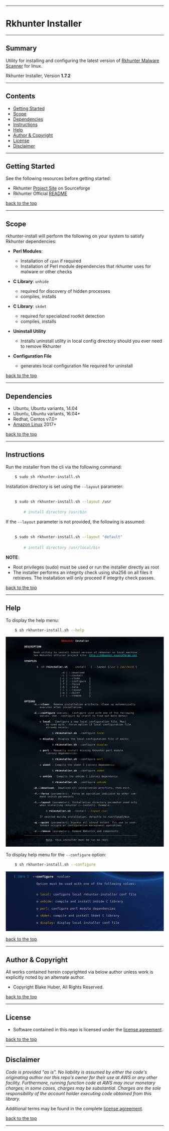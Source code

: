 <a name="top"></a>
* * *
# Rkhunter Installer
* * *

## Summary

Utility for installing and configuring the latest version of [Rkhunter Malware Scanner](https://en.wikipedia.org/wiki/Rkhunter) for linux.

Rkhunter Installer, Version **1.7.2**

* * *

## Contents

* [Getting Started](#getting-started)
* [Scope](#scope)
* [Dependencies](#dependencies)
* [Instructions](#instructions)
* [Help](#help)
* [Author & Copyright](#author--copyright)
* [License](#license)
* [Disclaimer](#disclaimer)


* * *

## Getting Started

See the following resources before getting started:

- Rkhunter [Project Site](http://rkhunter.sourceforge.net/) on Sourceforge
- Rkhunter Official [README](https://sourceforge.net/p/rkhunter/rkh_code/ci/master/tree/files/README)

[back to the top](#top)

* * *

## Scope

rkhunter-install will perform the following on your system to satisfy Rkhunter dependencies:

* **Perl Modules**:  
    - Installation of `cpan` if required
    - Installation of Perl module dependencies that rkhunter uses for malware or other checks

* **C Library**: `unhide`
    - required for discovery of hidden processes
    - compiles, installs

* **C Library**: `skdet`
    - required for specialized rootkit detection
    - compiles, installs

* **Uninstall Utility**
    - Installs uninstall utility in local config directory should you ever need to remove Rkhunter

* **Configuration File**
    - generates local configuration file required for uninstall


[back to the top](#top)

* * *

## Dependencies

* Ubuntu, Ubuntu variants, 14.04
* Ubuntu, Ubuntu variants, 16.04+
* Redhat, Centos v7.0+
* [Amazon Linux](https://aws.amazon.com/amazon-linux-ami) 2017+

[back to the top](#top)

* * *

## Instructions

Run the installer from the cli via the following command:

```bash
    $ sudo sh rkhunter-install.sh
```

Installation directory is set using the `--layout` parameter:

```bash

    $ sudo sh rkhunter-install.sh --layout /usr    

        # install directory /usr/bin

```

If the `--layout` parameter is not provided, the following is assumed:

```bash

    $ sudo sh rkhunter-install.sh --layout "default"    

        # install directory /usr/local/bin

```

**NOTE**:
* Root privileges (sudo) must be used or run the installer directly as root
* The installer performs an integrity check using sha256 on all files it
retrieves.  The installation will only proceed if integrity check passes.

[back to the top](#top)

* * *

## Help

To display the help menu:

```bash
    $ sh rkhunter-install.sh --help
```

[![help](./assets/help-menu.png)](https://rawgithub.com/fstab50/gensec/master/rkhunter/assets/help-menu.png)


To display help menu for the `--configure` option:

```bash
    $ sh rkhunter-install.sh --configure
```

[![help-configure](./assets/help-configure.png)](https://rawgithub.com/fstab50/gensec/master/rkhunter/assets/help-configure.png)



[back to the top](#top)

* * *

## Author & Copyright

All works contained herein copyrighted via below author unless work is explicitly noted by an alternate author.

* Copyright Blake Huber, All Rights Reserved.

[back to the top](#top)

* * *

## License

* Software contained in this repo is licensed under the [license agreement](./LICENSE.md).

[back to the top](#top)

* * *

## Disclaimer

*Code is provided "as is". No liability is assumed by either the code's originating author nor this repo's owner for their use at AWS or any other facility. Furthermore, running function code at AWS may incur monetary charges; in some cases, charges may be substantial. Charges are the sole responsibility of the account holder executing code obtained from this library.*

Additional terms may be found in the complete [license agreement](./LICENSE.md).

[back to the top](#top)

* * *
